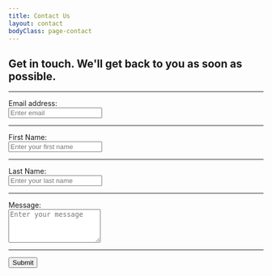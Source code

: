 ```yaml
---
title: Contact Us
layout: contact
bodyClass: page-contact
---
```


<div class="text-input-style">
  <h2> Get in touch. We'll get back to you as soon as possible. </h2>
  <form action="https://getform.io/f/80a0667b-67a3-4d1f-ab49-4da1956fb952" method="POST">
    <hr>
    <div>
      <label for="exampleInputEmail1" required="required">Email address:
      </label>
    </div>
    <div>
      <input type="email" name="email" class="form-control" id="exampleInputEmail1" aria-describedby="emailHelp" placeholder="Enter email" required="required">
    </div>
    <hr>
    <div>
      <label for="exampleInputName">First Name:</label>
    </div>
    <div>
      <input type="text" name="name" class="form-control" id="exampleInputName" placeholder="Enter your first name" required="required">
    </div>
    <hr>
    <div>
      <label for="exampleInputName">Last Name:</label>
    </div>
    <div>
      <input type="text" name="name" class="form-control" id="exampleInputName" placeholder="Enter your last name" required="required">
    </div>
    <hr>
    <div>
      <label for="exampleFormControlTextarea1">Message:</label>
    </div>
    <div>
      <textarea class="msg-box" id="exampleFormControlTextarea1" placeholder="Enter your message" required="required" rows="4"></textarea>
    </div>
    <hr>
    <button class="button">Submit</button>
  </form>
</div>
